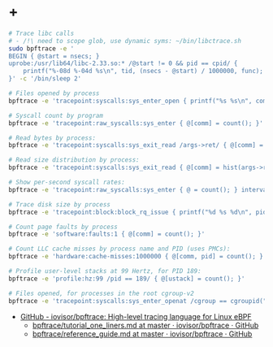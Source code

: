 # +

```sh
# Trace libc calls 
# - /!\ need to scope glob, use dynamic syms: ~/bin/libctrace.sh
sudo bpftrace -e '
BEGIN { @start = nsecs; } 
uprobe:/usr/lib64/libc-2.33.so:* /@start != 0 && pid == cpid/ { 
    printf("%-08d %-04d %s\n", tid, (nsecs - @start) / 1000000, func); 
}' -c '/bin/sleep 2'
```

```sh
# Files opened by process
bpftrace -e 'tracepoint:syscalls:sys_enter_open { printf("%s %s\n", comm, str(args->filename)); }'

# Syscall count by program
bpftrace -e 'tracepoint:raw_syscalls:sys_enter { @[comm] = count(); }'

# Read bytes by process:
bpftrace -e 'tracepoint:syscalls:sys_exit_read /args->ret/ { @[comm] = sum(args->ret); }'

# Read size distribution by process:
bpftrace -e 'tracepoint:syscalls:sys_exit_read { @[comm] = hist(args->ret); }'

# Show per-second syscall rates:
bpftrace -e 'tracepoint:raw_syscalls:sys_enter { @ = count(); } interval:s:1 { print(@); clear(@); }'

# Trace disk size by process
bpftrace -e 'tracepoint:block:block_rq_issue { printf("%d %s %d\n", pid, comm, args->bytes); }'

# Count page faults by process
bpftrace -e 'software:faults:1 { @[comm] = count(); }'

# Count LLC cache misses by process name and PID (uses PMCs):
bpftrace -e 'hardware:cache-misses:1000000 { @[comm, pid] = count(); }'

# Profile user-level stacks at 99 Hertz, for PID 189:
bpftrace -e 'profile:hz:99 /pid == 189/ { @[ustack] = count(); }'

# Files opened, for processes in the root cgroup-v2
bpftrace -e 'tracepoint:syscalls:sys_enter_openat /cgroup == cgroupid("/sys/fs/cgroup/unified/mycg")/ { printf("%s\n", str(args->filename)); }'
```

- [GitHub \- iovisor/bpftrace: High\-level tracing language for Linux eBPF](https://github.com/iovisor/bpftrace)
    - [bpftrace/tutorial\_one\_liners\.md at master · iovisor/bpftrace · GitHub](https://github.com/iovisor/bpftrace/blob/master/docs/tutorial_one_liners.md)
    - [bpftrace/reference\_guide\.md at master · iovisor/bpftrace · GitHub](https://github.com/iovisor/bpftrace/blob/master/docs/reference_guide.md)
